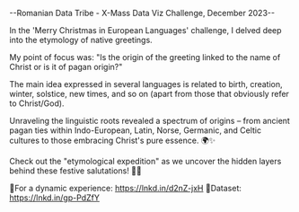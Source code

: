 --Romanian Data Tribe - X-Mass Data Viz Challenge, December 2023--

In the 'Merry Christmas in European Languages' challenge, I delved deep into the etymology of native greetings. 

My point of focus was: "Is the origin of the greeting linked to the name of Christ or is it of pagan origin?"

The main idea expressed in several languages ​​is related to birth, creation, winter, solstice, new times, and so on (apart from those that obviously refer to Christ/God).

Unraveling the linguistic roots revealed a spectrum of origins – from ancient pagan ties within Indo-European, Latin, Norse, Germanic, and Celtic cultures to those embracing Christ's pure essence. 🌍✨

Check out the "etymological expedition" as we uncover the hidden layers behind these festive salutations! 🤔🎁 


🍪For a dynamic experience: https://lnkd.in/d2nZ-jxH
🍪Dataset: https://lnkd.in/gp-PdZfY
